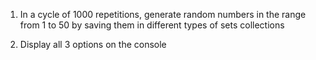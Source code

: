 1. In a cycle of 1000 repetitions, generate random numbers in the range from 1 to 50 by saving them in different types of sets collections

2. Display all 3 options on the console
